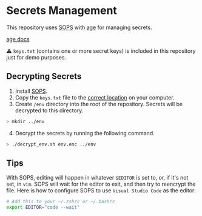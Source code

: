 # Secrets Management

This repository uses [SOPS](https://github.com/mozilla/sops) with [age](https://github.com/mozilla/sops#encrypting-using-age) for managing secrets.

[age docs](https://age-encryption.org/)

⚠️ `keys.txt` (contains one or more secret keys) is included in this repository just for demo purposes.

## Decrypting Secrets

1. Install [SOPS](https://github.com/mozilla/sops).
2. Copy the `keys.txt` file to the [correct location](https://github.com/mozilla/sops#22encrypting-using-age) on your computer.
3. Create `/env` directory into the root of the repository. Secrets will be decrypted to this directory.

```bash
> mkdir ../env
```

4. Decrypt the secrets by running the following command.

```bash
> ./decrypt_env.sh env.enc ../env
```

## Tips

With SOPS, editing will happen in whatever `$EDITOR` is set to, or, if it's not set, in `vim`. SOPS will wait for the editor to exit, and then try to reencrypt the file. Here is how to configure SOPS to use `Visual Studio Code` as the editor:

```bash
# Add this to your ~/.zshrc or ~/.bashrc
export EDITOR="code --wait"
```
